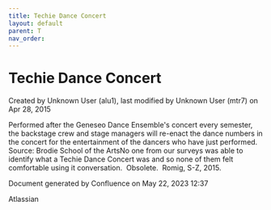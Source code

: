 ```yaml
---
title: Techie Dance Concert
layout: default
parent: T
nav_order:
---
```


# Techie Dance Concert

Created by  Unknown User (alu1), last modified by  Unknown User (mtr7) on Apr 28, 2015

Performed after the Geneseo Dance Ensemble's concert every semester, the backstage crew and stage managers will re-enact the dance numbers in the concert for the entertainment of the dancers who have just performed. Source: Brodie School of the ArtsNo one from our surveys was able to identify what a Techie Dance Concert was and so none of them felt comfortable using it conversation.  Obsolete.  Romig, S-Z, 2015.

Document generated by Confluence on May 22, 2023 12:37

Atlassian
